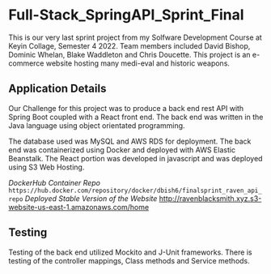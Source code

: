 # Full-Stack_SpringAPI_Sprint_Final
This is our very last sprint project from my Solfware Development Course at Keyin Collage, Semester 4 2022. Team members included David Bishop, Dominic Whelan, Blake Waddleton and Chris Doucette. This project is an e-commerce website hosting many medi-eval and historic weapons.

## Application Details
Our Challenge for this project was to produce a back end rest API with Spring Boot coupled with a React front end. The back end was written in the Java language using object orientated programming. 

The database used was MySQL and AWS RDS for deployment. The back end was containerized using Docker and deployed with AWS Elastic Beanstalk. The React portion was developed in javascript and was deployed using S3 Web Hosting.

_DockerHub Container Repo_
`https://hub.docker.com/repository/docker/dbish6/finalsprint_raven_api_repo`
_Deployed Stable Version of the Website_
http://ravenblacksmith.xyz.s3-website-us-east-1.amazonaws.com/home

## Testing
Testing of the back end utilized Mockito and J-Unit frameworks. There is testing of the controller mappings, Class methods and Service methods.
